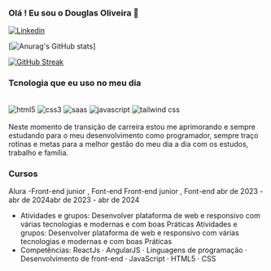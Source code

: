 ### Olá ! Eu sou o Douglas Oliveira 🥰

[![Linkedin](https://img.shields.io/badge/LinkedIn-0077B5?style=for-the-badge&logo=linkedin&logoColor=white)](https://www.linkedin.com/in/douglas-oliveira-625064271/)

[![Anurag's GitHub stats](https://github-readme-stats.vercel.app/api?username=douglas1997silva&show_icons=true&theme=radical)]

[![GitHub Streak](https://streak-stats.demolab.com/?user=douglas1997silva&theme=bear&background=000&border=30A3DC&dates=FFF)](https://git.io/streak-stats)

### Tcnologia que eu uso no meu dia 

<div style=" display: inline_block"><br/>
<img olign="center" alt="html5 " src="https://img.shields.io/badge/HTML5-E34F26?style=for-the-badge&logo=html5&logoColor=white"/>
  <img olign="center" alt="css3 " src="https://img.shields.io/badge/CSS3-1572B6?style=for-the-badge&logo=css3&logoColor=white"/>
  <img olign="center" alt="saas " src="https://img.shields.io/badge/Sass-CC6699?style=for-the-badge&logo=sass&logoColor=white"/>
  <img olign="center" alt="javascript " src="https://img.shields.io/badge/JavaScript-F7DF1E?style=for-the-badge&logo=javascript&logoColor=black"/>
  <img olign="center" alt="tailwind css " src="https://img.shields.io/badge/Tailwind_CSS-38B2AC?style=for-the-badge&logo=tailwind-css&logoColor=white"/>
</div><br/>
Neste momento de transição de carreira estou me aprimorando e sempre estudando para o meu desenvolvimento como programador, sempre traço rotinas e metas para a melhor gestão do meu dia a dia com os estudos, trabalho e família. 

### Cursos

Alura
 -Front-end junior , Font-end Front-end junior , Font-end 
abr de 2023 - abr de 2024abr de 2023 - abr de 2024
 - Atividades e grupos: Desenvolver plataforma de web e responsivo com várias tecnologias e modernas e com boas Práticas Atividades e grupos: Desenvolver plataforma de web e responsivo com várias tecnologias e modernas e com boas Práticas
 - Competências: ReactJs · AngularJS · Linguagens de programação · Desenvolvimento de front-end · JavaScript · HTML5 · CSS
